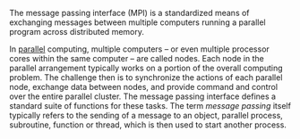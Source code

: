 The message passing interface (MPI) is a standardized means of exchanging messages between multiple computers running a parallel program across distributed memory.

In [parallel](https://www.techtarget.com/whatis/definition/parallel) computing, multiple computers – or even multiple processor cores within the same computer – are called nodes. Each node in the parallel arrangement typically works on a portion of the overall computing problem. The challenge then is to synchronize the actions of each parallel node, exchange data between nodes, and provide command and control over the entire parallel cluster. The message passing interface defines a standard suite of functions for these tasks. The term _message passing_ itself typically refers to the sending of a message to an object, parallel process, subroutine, function or thread, which is then used to start another process.